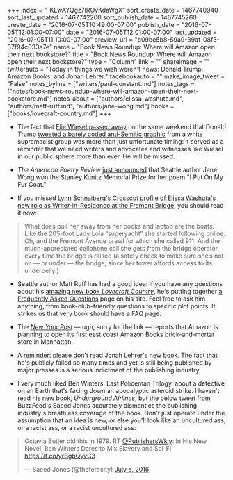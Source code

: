 +++
index = "-KLwAYQgz7lROvKdaWgX"
sort_create_date = 1467740940
sort_last_updated = 1467742200
sort_publish_date = 1467745260
create_date = "2016-07-05T10:49:00-07:00"
publish_date = "2016-07-05T12:01:00-07:00"
date = "2016-07-05T12:01:00-07:00"
last_updated = "2016-07-05T11:10:00-07:00"
preview_url = "b09be5b8-59a9-39af-08f3-37f94c033a7e"
name = "Book News Roundup: Where will Amazon open their next bookstore?"
title = "Book News Roundup: Where will Amazon open their next bookstore?"
type = "Column"
link = ""
shareimage = ""
twitterauto = "Today in things we wish weren't news: Donald Trump, Amazon Books, and Jonah Lehrer."
facebookauto = ""
make_image_tweet = "False"
notes_byline = ["writers/paul-constant.md"]
notes_tags = ["notes/book-news-roundup-where-will-amazon-open-their-next-bookstore.md"]
notes_about = ["authors/elissa-washuta.md", "authors/matt-ruff.md", "authors/jane-wong.md"]
books = ["books/lovecraft-country.md"]
+++
* The fact that [Elie Wiesel passed away](http://www.newyorker.com/books/page-turner/postscript-elie-wiesel-1928-2016) on the same weekend that Donald Trump [tweeted a barely coded anti-Semitic graphic](http://talkingpointsmemo.com/livewire/david-duke-loved-trump-star-tweet) from a white supremacist group was more than just unfortunate timing: it served as a reminder that we need writers and advocates and witnesses like Wiesel in our public sphere more than ever. He will be missed.

* *The American Poetry Review* [just announced](http://aprweb.org/news/2016/07/05/jane-wong-awarded-2016-stanley-kunitz-memorial-prize) that Seattle author Jane Wong won the Stanley Kunitz Memorial Prize for her poem "I Put On My Fur Coat." 

* If you missed [Lynn Schnaiberg's Crosscut profile of Elissa Washuta's new role as Writer-in-Residence at the Fremont Bridge](http://crosscut.com/2016/07/a-writers-retreat-at-the-center-of-the-universe/), you should read it now:

<blockquote>What does pull her away from her books and laptop are the boats. Like the 205-foot Lady Lola “superyacht” she started following online. Oh, and the Fremont Avenue brawl for which she called 911. And the much-appreciated cellphone call she gets from the bridge operator every time the bridge is raised (a safety check to make sure she’s not on — or under — the bridge, since her tower affords access to its underbelly.)</blockquote>

* Seattle author Matt Ruff has had a good idea: if you have any questions about his [amazing new book *Lovecraft Country*](http://seattlereviewofbooks.com/notes/2016/02/18/talking-with-matt-ruff-about-science-fictions-racist-past/), he's putting together [a Frequently Asked Questions](http://www.bymattruff.com/2016/07/01/lovecraft-country-any-questions/) page on his site. Feel free to ask him anything, from book-club-friendly questions to specific plot points. It strikes us that very book should have a FAQ page.

* The [*New  York Post*](http://nypost.com/2016/07/03/amazon-set-to-rival-nycs-bookstores-with-hudson-yards-spot/) — ugh, sorry for the link — reports that Amazon is planning to open its first east coast Amazon Books brick-and-mortar store in Manhattan.

* A reminder: please [don't read Jonah Lehrer's new book](http://gawker.com/notorious-fabulist-jonah-lehrer-wants-to-apologize-so-1783121303). The fact that he's publicly failed so many times and yet is still being published by major presses is a serious indictment of the publishing industry.

* I very much liked Ben Winters' Last Policeman Trilogy, about a detective on an Earth that's facing down an apocalyptic asteroid strike. I haven't read his new book, *Underground Airlines*, but the below tweet from BuzzFeed's Saeed Jones accurately dismantles the publishing industry's breathless coverage of the book. Don't just operate under the assumption that an idea is new, or else you'll look like an uncultured ass, or a racist ass, or a racist uncultured ass:

<blockquote class="twitter-tweet" data-lang="en"><p lang="en" dir="ltr">Octavia Butler did this in 1979. RT <a href="https://twitter.com/PublishersWkly">@PublishersWkly</a>: In His New Novel, Ben Winters Dares to Mix Slavery and Sci-Fi <a href="https://t.co/yrBgbQyvC3">https://t.co/yrBgbQyvC3</a></p>&mdash; Saeed Jones (@theferocity) <a href="https://twitter.com/theferocity/status/750315526728056832">July 5, 2016</a></blockquote>
